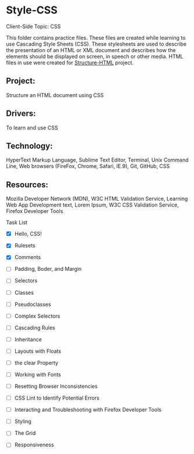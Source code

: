 # Style-CSS
Client-Side Topic: CSS

This folder contains practice files.  These files are created while learning to use Cascading Style Sheets (CSS).  These stylesheets are used to describe the presentation of an HTML or XML document and describes how the elements should be displayed on screen, in speech or other media.  HTML files in use were created for [Structure-HTML](https://github.com/Nat34/Structure-HTML.git) project.

## Project: 
Structure an HTML document using CSS
## Drivers: 
To learn and use CSS
## Technology: 
HyperText Markup Language, Sublime Text Editor, Terminal, Unix Command Line, Web browsers (FireFox, Chrome, Safari, IE.9), Git, GitHub, CSS
## Resources: 
Mozilla Developer Network (MDN), W3C HTML Validation Service, Learning Web App Development text, Lorem Ipsum, W3C CSS Validation Service, Firefox Developer Tools

Task List
- [x] Hello, CSS!
- [x] Rulesets
- [x] Comments
- [ ] Padding, Boder, and Margin
- [ ] Selectors
- [ ] Classes
- [ ] Pseudoclasses
- [ ] Complex Selectors
- [ ] Cascading Rules
- [ ] Inheritance
- [ ] Layouts with Floats
- [ ] the clear Property
- [ ] Working with Fonts
- [ ] Resetting Browser Inconsistencies
- [ ] CSS Lint to Identify Potential Errors
- [ ] Interacting and Troubleshooting with Firefox Developer Tools
- [ ] Styling
- [ ] The Grid
- [ ] Responsiveness

